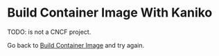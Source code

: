 # Build Container Image With Kaniko

TODO: is not a CNCF project.

Go back to [Build Container Image](story.md) and try again.